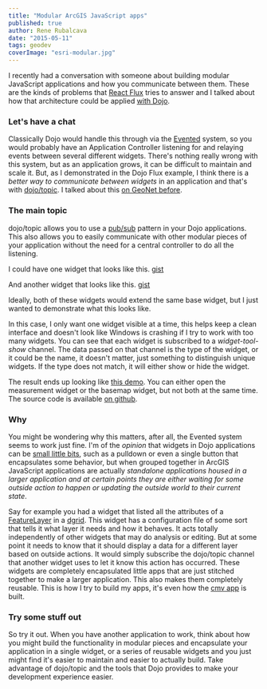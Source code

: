 ```yaml
---
title: "Modular ArcGIS JavaScript apps"
published: true
author: Rene Rubalcava
date: "2015-05-11"
tags: geodev
coverImage: "esri-modular.jpg"
---
```


I recently had a conversation with someone about building modular JavaScript applications and how you communicate between them. These are the kinds of problems that [React Flux](https://facebook.github.io/flux/docs/overview.html) tries to answer and I talked about how that architecture could be applied [with Dojo](http://odoe.net/blog/dojo-flux-lite/).

### Let's have a chat

Classically Dojo would handle this through via the [Evented](http://dojotoolkit.org/reference-guide/1.10/dojo/Evented.html) system, so you would probably have an Application Controller listening for and relaying events between several different widgets. There's nothing really wrong with this system, but as an application grows, it can be difficult to maintain and scale it. But, as I demonstrated in the Dojo Flux example, I think there is a _better way to communicate between widgets_ in an application and that's with [dojo/topic](http://dojotoolkit.org/reference-guide/1.10/dojo/topic.html). I talked about this [on GeoNet before](https://geonet.esri.com/people/odoe/blog/2014/12/02/stay-on-topic).

### The main topic

dojo/topic allows you to use a [pub/sub](http://en.wikipedia.org/wiki/Publish%E2%80%93subscribe_pattern) pattern in your Dojo applications. This also allows you to easily communicate with other modular pieces of your application without the need for a central controller to do all the listening.

I could have one widget that looks like this. [gist](https://gist.github.com/odoe/da7a0ba4033a3e711bda)

And another widget that looks like this. [gist](https://gist.github.com/odoe/9ab37ead405f53ec67c7)

Ideally, both of these widgets would extend the same base widget, but I just wanted to demonstrate what this looks like.

In this case, I only want one widget visible at a time, this helps keep a clean interface and doesn't look like Windows is crashing if I try to work with too many widgets. You can see that each widget is subscribed to a _widget-tool-show_ channel. The data passed on that channel is the type of the widget, or it could be the name, it doesn't matter, just something to distinguish unique widgets. If the type does not match, it will either show or hide the widget.

The result ends up looking like [this demo](http://www.odoe.net/apps/esrijs-modular/). You can either open the measurement widget or the basemap widget, but not both at the same time. The source code is available [on github](https://github.com/odoe/esri-modular).

### Why

You might be wondering why this matters, after all, the Evented system seems to work just fine. I'm of the _opinion_ that widgets in Dojo applications can be [small little bits](http://odoe.net/blog/?s=modular), such as a pulldown or even a single button that encapsulates some behavior, but when grouped together in ArcGIS JavaScript applications are actually _standalone applications housed in a larger application and at certain points they are either waiting for some outside action to happen or updating the outside world to their current state_.

Say for example you had a widget that listed all the attributes of a [FeatureLayer](https://developers.arcgis.com/javascript/jsapi/featurelayer-amd.html) in a [dgrid](http://dgrid.io/). This widget has a configuration file of some sort that tells it what layer it needs and how it behaves. It acts totally independently of other widgets that may do analysis or editing. But at some point it needs to know that it should display a data for a different layer based on outside actions. It would simply subscribe the dojo/topic channel that another widget uses to let it know this action has occurred. These widgets are completely encapsulated little apps that are just stitched together to make a larger application. This also makes them completely reusable. This is how I try to build my apps, it's even how the [cmv app](http://cmv.io/) is built.

### Try some stuff out

So try it out. When you have another application to work, think about how you might build the functionality in modular pieces and encapsulate your application in a single widget, or a series of reusable widgets and you just might find it's easier to maintain and easier to actually build. Take advantage of dojo/topic and the tools that Dojo provides to make your development experience easier.
